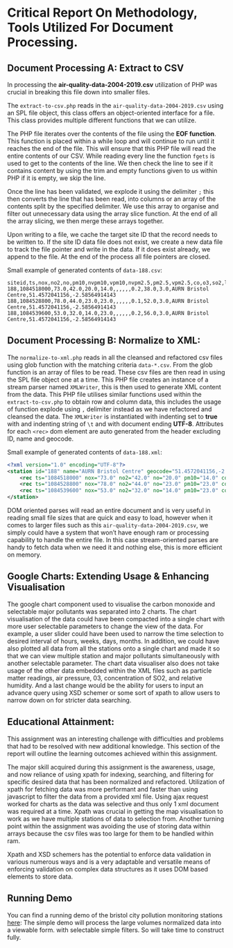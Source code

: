 # Critical Report On Methodology, Tools Utilized For Document Processing.

## Document Processing A: Extract to CSV

In processing the **air-quality-data-2004-2019.csv** utilization of PHP was crucial in breaking this file down into smaller files. 

The `extract-to-csv.php` reads in the `air-quality-data-2004-2019.csv` using an SPL file object, this class offers an object-oriented interface for a file. This class provides multiple different functions that we can utilize.

The PHP file iterates over the contents of the file using the **EOF function**. This function is placed within a while loop and will continue to run until it reaches the end of the file. This will ensure that this PHP file will read the entire contents of our CSV. While reading every line the function `fgets` is used to get to the contents of the line. We then check the line to see if it contains content by using the trim and empty functions given to us within PHP if it is empty, we skip the line.

Once the line has been validated, we explode it using the delimiter `;` this then converts the line that has been read, into columns or an array of the contents split by the specified delimiter. We use this array to organise and filter out unnecessary data using the array slice function. At the end of all the array slicing, we then merge these arrays together.

Upon writing to a file, we cache the target site ID that the record needs to be written to. If the site ID data file does not exist, we create a new data file to track the file pointer and write in the data. If it does exist already, we append to the file. At the end of the process all file pointers are closed.

Small example of generated contents of `data-188.csv`:
```csv
siteid,ts,nox,no2,no,pm10,nvpm10,vpm10,nvpm2.5,pm2.5,vpm2.5,co,o3,so2,location,lat,long
188,1084518000,73.0,42.0,20.0,14.0,,,,,,0.2,38.0,3.0,AURN Bristol Centre,51.4572041156,-2.58564914143
188,1084528800,78.0,44.0,23.0,23.0,,,,,,0.1,52.0,3.0,AURN Bristol Centre,51.4572041156,-2.58564914143
188,1084539600,53.0,32.0,14.0,23.0,,,,,,0.2,56.0,3.0,AURN Bristol Centre,51.4572041156,-2.58564914143
```

## Document Processing B:  Normalize to XML:

The `normalize-to-xml.php` reads in all the cleansed and refactored csv files using glob function with the matching criteria `data-*.csv`. From the glob function is an array of files to be read. These csv files are then read in using the SPL file object one at a time. This PHP file creates an instance of a stream parser named `XMLWriter`, this is then used to generate XML content from the data. This PHP file utilises similar functions used within the `extract-to-csv.php` to obtain row and column data, this includes the usage of function explode using `,` delimiter instead as we have refactored and cleansed the data. The `XMLWriter` is instantiated with indenting set to **true** with and indenting string of `\t` and with document ending **UTF-8**. Attributes for each `<rec>` dom element are auto generated from the header excluding ID, name and geocode.

Small example of generated contents of `data-188.xml`:
```xml
<?xml version="1.0" encoding="UTF-8"?>
<station id="188" name="AURN Bristol Centre" geocode="51.4572041156,-2.58564914143">
	<rec ts="1084518000" nox="73.0" no2="42.0" no="20.0" pm10="14.0" co="0.2" o3="38.0" so2="3.0"/>
	<rec ts="1084528800" nox="78.0" no2="44.0" no="23.0" pm10="23.0" co="0.1" o3="52.0" so2="3.0"/>
	<rec ts="1084539600" nox="53.0" no2="32.0" no="14.0" pm10="23.0" co="0.2" o3="56.0" so2="3.0"/>
</station>
```
DOM oriented parses will read an entire document and is very useful in reading small file sizes that are quick and easy to load, however when it comes to larger files such as this `air-quality-data-2004-2019.csv`, we simply could have a system that won’t have enough ram or processing capability to handle the entire file. In this case stream-oriented parses are handy to fetch data when we need it and nothing else, this is more efficient on memory. 

## Google Charts: Extending Usage & Enhancing Visualisation

The google chart component used to visualise the carbon monoxide and selectable major pollutants was separated into 2 charts. The chart visualisation of the data could have been compacted into a single chart with more user selectable parameters to change the view of the data. For example, a user slider could have been used to narrow the time selection to desired interval of hours, weeks, days, months. In addition, we could have also plotted all data from all the stations onto a single chart and made it so that we can view multiple station and major pollutants simultaneously with another selectable parameter. The chart data visualiser also does not take usage of the other data embedded within the XML files such as particle matter readings, air pressure, 03, concentration of SO2, and relative humidity. And a last change would be the ability for users to input an advance query using XSD schemer or some sort of xpath to allow users to narrow down on for stricter data searching.

## Educational Attainment: 

This assignment was an interesting challenge with difficulties and problems that had to be resolved with new additional knowledge. This section of the report will outline the learning outcomes achieved within this assignment.

The major skill acquired during this assignment is the awareness, usage, and now reliance of using xpath for indexing, searching, and filtering for specific desired data that has been normalized and refactored. Utilization of xpath for fetching data was more performant and faster than using javascript to filter the data from a provided xml file. Using ajax request worked for charts as the data was selective and thus only 1 xml document was required at a time. Xpath was crucial in getting the map visualisation to work as we have multiple stations of data to selection from. Another turning point within the assignment was avoiding the use of storing data within arrays because the csv files was too large for them to be handled within ram.

Xpath and XSD schemers has the potential to enforce data validation in various numerous ways and is a very adaptable and versatile means of enforcing validation on complex data structures as it uses DOM based elements to store data.

## Running Demo

You can find a running demo of the bristol city pollution monitoring stations [here][cedwards-php-pipeline-demo]:
The simple demo will process the large volumes normalized data into a viewable form. with selectable simple filters. So will take time to construct fully.

[cedwards-php-pipeline-demo]: https://charlesedwards.dev/demos/PHP-CSV-XML-Pipeline/map/


